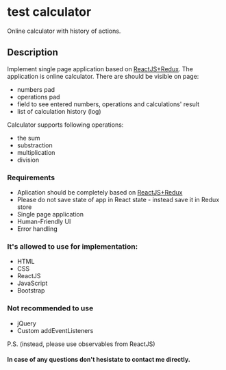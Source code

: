 # test calculator
Online calculator with history of actions.

## Description
Implement single page application based on [ReactJS+Redux](https://reactjs.org/). The application is online calculator. There are should be visible on page:
* numbers pad
* operations pad 
* field to see entered numbers, operations and calculations' result
* list of calculation history (log)

Calculator supports following operations:
* the sum
* substraction
* multiplication
* division


### Requirements
* Aplication should be completely based on [ReactJS+Redux](https://reactjs.org/)
* Please do not save state of app in React state - instead save it in Redux store
* Single page application
* Human-Friendly UI
* Error handling

### It's allowed to use for implementation:
* HTML
* CSS
* ReactJS
* JavaScript
* Bootstrap

### Not recommended to use
* jQuery
* Custom addEventListeners

P.S. (instead, please use observables from ReactJS)


#### In case of any questions don't hesistate to contact me directly.

